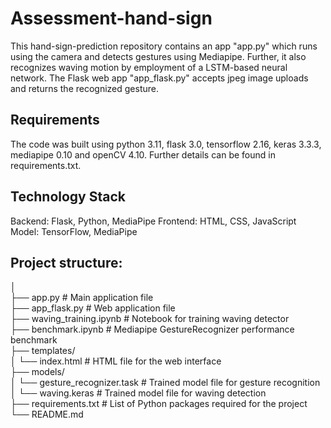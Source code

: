 # Assessment-hand-sign
This hand-sign-prediction repository contains an app "app.py" which runs using the camera and detects gestures using Mediapipe. Further, it also recognizes waving motion by employment of a LSTM-based neural network. The Flask web app "app_flask.py" accepts jpeg image uploads and returns the recognized gesture.

## Requirements
The code was built using python 3.11, flask 3.0, tensorflow 2.16, keras 3.3.3, mediapipe 0.10 and openCV 4.10. Further details can be found in requirements.txt.

## Technology Stack
Backend: Flask, Python, MediaPipe
Frontend: HTML, CSS, JavaScript
Model: TensorFlow, MediaPipe

## Project structure:
│\
├── app.py                  # Main application file\
├── app_flask.py            # Web application file\
├── waving_training.ipynb   # Notebook for training waving detector\
├── benchmark.ipynb         # Mediapipe GestureRecognizer performance benchmark\
├── templates/\
│   └── index.html          # HTML file for the web interface\
├── models/\
│   └── gesture_recognizer.task  # Trained model file for gesture recognition\
│   └── waving.keras        # Trained model file for waving detection\
├── requirements.txt        # List of Python packages required for the project\
└── README.md
